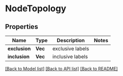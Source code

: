 # NodeTopology

## Properties

Name | Type | Description | Notes
------------ | ------------- | ------------- | -------------
**exclusion** | **Vec<String>** | exclusive labels | 
**inclusion** | **Vec<String>** | inclusive labels | 

[[Back to Model list]](../README.md#documentation-for-models) [[Back to API list]](../README.md#documentation-for-api-endpoints) [[Back to README]](../README.md)



